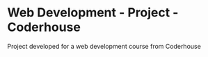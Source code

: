 # Web Development - Project - Coderhouse
Project developed for a web development course from Coderhouse
